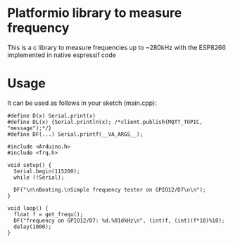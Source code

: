 # Platformio library to measure frequency
This is a c library to measure frequencies up to ~280kHz with the ESP8266 implemented in native espressif code

# Usage
It can be used as follows in your sketch (main.cpp):
```
#define D(x) Serial.print(x)
#define DL(x) {Serial.println(x); /*client.publish(MQTT_TOPIC, "message");*/}
#define DF(...) Serial.printf(__VA_ARGS__);

#include <Arduino.h>
#include <frq.h>

void setup() {
  Serial.begin(115200);
  while (!Serial);

  DF("\n\nBooting.\nSimple frequency tester on GPIO12/D7\n\n");
}

void loop() {
  float f = get_frequ();
  DF("frequency on GPIO12/D7: %d.%01dkHz\n", (int)f, (int)(f*10)%10);
  delay(1000);
}
```
